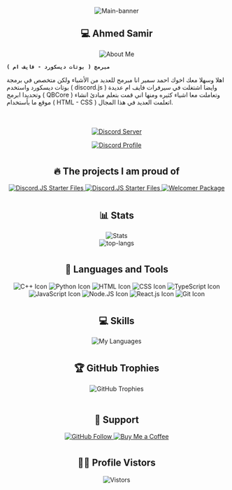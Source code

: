 <div align="center">
  <p>
    <img align="center" alt="Main-banner" src="https://i.ibb.co/HhXZ2Xw/About-me.png" />
  </p>
</div>

<div align="center">
  <h2>💻 Ahmed Samir</h2>
  <p>
    <img src="https://readme-typing-svg.demolab.com?font=Fira+Code&pause=1000&color=F7F7F7&background=FFFFFF00&width=435&lines=About+Me" alt="About Me" />
  </p>
</div>

**`مبرمج ( بوتات ديسكورد - فايف ام )`**

اهلا وسهلا معك اخوك احمد سمير انا مبرمج للعديد من الأشياء ولكن متخصص في برمجة بوتات ديسكورد واستخدم ( discord.js ) وايضا اشتغلت في سيرفرات فايف ام عديدة وتحديدا ابرمج ( QBCore ) وتعاملت معا اشياء كثيره ومنها اني قمت بتعلم مبادئ انشاء موقع ما بأستخدام ( HTML - CSS ) اتعلمت العديد في هذا المجال.

<div align="center" style="margin-top: 50px;">
  <p>
    <a href="https://discord.gg/hTkzz2ZzJA">
      <img src="http://invidget.switchblade.xyz/hTkzz2ZzJA" alt="Discord Server"/>
    </a>
  </p>
</div>

<p align="center">
  <a href="https://discord.com/users/813844172754649130">
    <img src="https://lanyard.cnrad.dev/api/813844172754649130?bg=0d1117&borderRadius=20&idleMessage=Now%20i'm%20not%20doing%20any%20thing%20!&theme=dark&animated=true&animatedDecoration=true&showDisplayName=true" alt="Discord Profile"/>
  </a>
</p>

#

<div align="center">
  <h2>🔥 The projects I am proud of</h2>
  <p>
    <a href="https://github.com/1AhmedS/discord.js-starter-files">
      <img src="https://github-readme-stats.vercel.app/api/pin/?username=1AhmedS&repo=discord.js-starter-files&bg_color=000000&title_color=a5a5a5&text_color=a5a5a5" alt="Discord.JS Starter Files" />
    </a>
    <a href="https://github.com/1AhmedS/Discord.js-ts-starter-files">
      <img src="https://github-readme-stats.vercel.app/api/pin/?username=1AhmedS&repo=Discord.js-ts-starter-files&bg_color=000000&title_color=a5a5a5&text_color=a5a5a5" alt="Discord.JS Starter Files" />
    </a>
    <a href="https://github.com/1AhmedS/welcomerpackage">
      <img src="https://github-readme-stats.vercel.app/api/pin/?username=1AhmedS&repo=welcomerpackage&bg_color=000000&title_color=a5a5a5&text_color=a5a5a5" alt="Welcomer Package" />
    </a>
  </p>
</div>

#

<div align="center">
  <h2>📊 Stats</h2>
  <p>
    <img src="https://github-readme-stats.vercel.app/api?username=1AhmedS&rank_icon=github&theme=dark" alt="Stats"/>
    <br>
    <img src="https://github-readme-stats.vercel.app/api/top-langs/?username=1AhmedS&layout=pie&theme=dark" alt="top-langs"/>
  </p>
</div>


#

<div align="center">
  <h2>🔨 Languages and Tools</h2>
  <p>
<img src="https://img.icons8.com/color/48/000000/c-plus-plus-logo.png" alt="C++ Icon">
<img src="https://img.icons8.com/color/48/000000/python.png" alt="Python Icon">
<img src="https://img.icons8.com/color/48/000000/html-5.png" alt="HTML Icon">
<img src="https://img.icons8.com/color/48/000000/css3.png" alt="CSS Icon">
<img src="https://img.icons8.com/color/48/000000/typescript.png" alt="TypeScript Icon">
<img src="https://img.icons8.com/color/48/000000/javascript.png" alt="JavaScript Icon">
<img src="https://img.icons8.com/color/48/000000/nodejs.png" alt="Node.JS Icon">
<img src="https://img.icons8.com/color/48/000000/react-native.png" alt="React.js Icon">
<img src="https://img.icons8.com/color/48/000000/git.png" alt="Git Icon">

  </p>
</div>

#


<div align="center">
  <h2>💻 Skills</h2>
    <img src="https://skillicons.dev/icons?i=pycharm,github,vscode,replit,photoshop,premiere,discord,discordbots" alt="My Languages"/>
</div>


#

<div align="center">
  <h2>🏆 GitHub Trophies</h2>
  <img src="https://github-profile-trophy.vercel.app/?username=1AhmedS&theme=onedark&row=1&column=7" alt="GitHub Trophies" />
</div>

#

<div align="center" style="margin-top: 50px;">
  <h2> 💌 Support </h2>
  <p>
    <a href="https://github.com/1AhmedS">
      <img src="https://img.shields.io/github/followers/1AhmedS?label=Follow&style=social" alt="GitHub Follow"/>
    </a>
    <a href="https://paypal.me/ASamir941">
      <img src="https://img.shields.io/badge/Buy%20Me%20a%20Coffee-FFDD00?logo=buymeacoffee&logoColor=black&style=flat" alt="Buy Me a Coffee"/>
    </a>
  </p>
</div>

#

<div align="center">
   <h2>👨‍🏫 Profile Vistors</h2>
  <img src="https://profile-counter.glitch.me/1AhmedS/count.svg" alt="Vistors"/>
</div>

#
